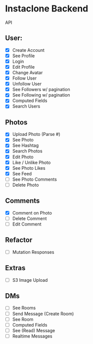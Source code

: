 # Instaclone Backend

API

## User:

- [x] Create Account
- [x] See Profile
- [x] Login
- [x] Edit Profile
- [x] Change Avatar
- [x] Follow User
- [x] Unfollow User
- [x] See Followers w/ pagination
- [x] See Following w/ pagination
- [x] Computed Fields
- [x] Search Users

## Photos

- [x] Upload Photo (Parse #)
- [x] See Photo
- [x] See Hashtag
- [x] Search Photos
- [x] Edit Photo
- [x] Like / Unlike Photo
- [x] See Photo Likes
- [x] See Feed
- [ ] See Photo Comments
- [ ] Delete Photo

## Comments

- [x] Comment on Photo
- [ ] Delete Comment
- [ ] Edit Comment

## Refactor

- [ ] Mutation Responses

## Extras

- [ ] S3 Image Upload

## DMs

- [ ] See Rooms
- [ ] Send Message (Create Room)
- [ ] See Room
- [ ] Computed Fields
- [ ] See (Read) Message
- [ ] Realtime Messages